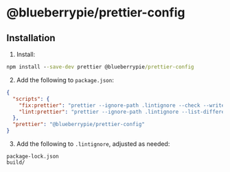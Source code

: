 # @blueberrypie/prettier-config

## Installation

1. Install:

```cmd
npm install --save-dev prettier @blueberrypie/prettier-config
```

2. Add the following to `package.json`:

```json
{
  "scripts": {
    "fix:prettier": "prettier --ignore-path .lintignore --check --write \"**/*.{ts,tsx,js,jsx,json,css,html,md}\"",
    "lint:prettier": "prettier --ignore-path .lintignore --list-different \"**/*.{ts,tsx,js,jsx,json,css,html,md}\""
  },
  "prettier": "@blueberrypie/prettier-config"
}
```

3. Add the following to `.lintignore`, adjusted as needed:

```
package-lock.json
build/
```
